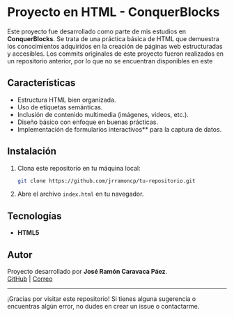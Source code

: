 
# Proyecto en HTML - ConquerBlocks

Este proyecto fue desarrollado como parte de mis estudios en **ConquerBlocks**. Se trata de una práctica básica de HTML que demuestra los conocimientos adquiridos en la creación de páginas web estructuradas y accesibles.
Los commits originales de este proyecto fueron realizados en un repositorio anterior, por lo que no se encuentran disponibles en este

## Características

- Estructura HTML bien organizada.
- Uso de etiquetas semánticas.
- Inclusión de contenido multimedia (imágenes, videos, etc.).
- Diseño básico con enfoque en buenas prácticas.
- Implementación de formularios interactivos** para la captura de datos.

## Instalación

1. Clona este repositorio en tu máquina local:
   ```bash
   git clone https://github.com/jrramoncp/tu-repositorio.git
   ```
2. Abre el archivo `index.html` en tu navegador.

## Tecnologías

- **HTML5**

## Autor

Proyecto desarrollado por **José Ramón Caravaca Páez**.  
[GitHub](https://github.com/jrramoncp) | [Correo](mailto:joseramoncaravaca@gmail.com)

---

¡Gracias por visitar este repositorio! Si tienes alguna sugerencia o encuentras algún error, no dudes en crear un issue o contactarme.
